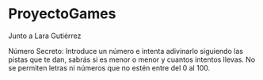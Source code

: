 # ProyectoGames
Junto a Lara Gutiérrez

Número Secreto:
 Introduce un número e intenta adivinarlo siguiendo las pistas que te dan, sabrás si es menor o menor y cuantos intentos   llevas. No se permiten letras ni números que no estén entre del 0 al 100.
